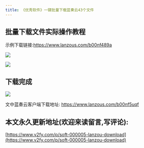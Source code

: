 ```yaml
---
title: 《优秀软件》一键批量下载蓝奏云43个文件
---
```


## 批量下载文件实际操作教程

示例下载链接:https://www.lanzous.com/b00nf489a

![](https://www.v2fy.com/asset/lanzou_download/lan.png)

![](https://www.v2fy.com/asset/lanzou_download/lan_zou_download.gif)


## 下载完成


![](https://www.v2fy.com/asset/lanzou_download/finish.png)

文中蓝奏云客户端下载地址: https://www.lanzous.com/b00nf5uqf


## 本文永久更新地址(欢迎来读留言,写评论):

[https://www.v2fy.com/p/soft-000005-lanzou-download](https://www.v2fy.com/p/soft-000005-lanzou-download)
